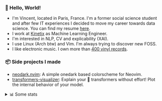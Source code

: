 ### 👋 Hello, World!

- I'm Vincent, located in Paris, France. I'm a former social science student and after few IT experiences I decided to move my career towards data science. You can find my resume [here](https://raw.githubusercontent.com/VDuchauffour/resume/main/resume.pdf).
- I work at <a href="https://www.kinetix.tech/">Kinetix<a/> as Machine Learning Engineer.
- I'm interested in NLP, CV and explicability (XAI).
- I use Linux (Arch btw) and Vim. I'm always trying to discover new FOSS.
- I like electronic music. I own more than <a href="https://www.discogs.com/user/Voigt_Kampff/collection">400 vinyl records<a/>.

### 📦 Side projects I made
  
- [neodark.nvim](https://github.com/VDuchauffour/neodark.nvim): A simple onedark based colorscheme for Neovim.
- [transformers-visualizer](https://github.com/VDuchauffour/transformers-visualizer): Explain your 🤗 transformers without effort! Plot the internal behavior of your model. 

<details><summary>📊 Some stats</summary>  
  
<p align="center">
  <img alt="VDuchauffour's github stats" src="https://github-readme-stats.vercel.app/api?username=VDuchauffour&count_private=true&include_all_commits=true&show_icons=true&theme=react"/>
  <br />
  <img alt="VDuchauffour's streak stats" src="https://streak-stats.demolab.com?user=VDuchauffour&theme=react"/>
  <br />
  <img alt="VDuchauffour's language stats" src="https://github-readme-stats.vercel.app/api/top-langs/?username=VDuchauffour&count_private=true&include_all_commits=true&show_icons=true&layout=compact&theme=react"/>
  <!--   <br />
  <img alt="VDuchauffour's Wakatime stats" src="https://github-readme-stats.vercel.app/api/wakatime?username=VDuchauffour&theme=react"/> -->
</p>

#### 🧭 Wakatime stats
<!--START_SECTION:waka-->
![Code Time](http://img.shields.io/badge/Code%20Time-626%20hrs%2023%20mins-blue)

![Lines of code](https://img.shields.io/badge/From%20Hello%20World%20I%27ve%20Written-138.7%20thousand%20lines%20of%20code-blue)

**🐱 My GitHub Data** 

> 📦 26.5 kB Used in GitHub's Storage 
 > 
> 🏆 1,410 Contributions in the Year 2023
 > 
> 🚫 Not Opted to Hire
 > 
> 📜 7 Public Repositories 
 > 
> 🔑 2 Private Repositories 
 > 
**I'm an Early 🐤** 

```text
🌞 Morning                133 commits         ██░░░░░░░░░░░░░░░░░░░░░░░   06.79 % 
🌆 Daytime                1205 commits        ███████████████░░░░░░░░░░   61.51 % 
🌃 Evening                508 commits         ██████░░░░░░░░░░░░░░░░░░░   25.93 % 
🌙 Night                  113 commits         █░░░░░░░░░░░░░░░░░░░░░░░░   05.77 % 
```
📅 **I'm Most Productive on Monday** 

```text
Monday                   487 commits         ██████░░░░░░░░░░░░░░░░░░░   24.86 % 
Tuesday                  274 commits         ███░░░░░░░░░░░░░░░░░░░░░░   13.99 % 
Wednesday                330 commits         ████░░░░░░░░░░░░░░░░░░░░░   16.85 % 
Thursday                 379 commits         █████░░░░░░░░░░░░░░░░░░░░   19.35 % 
Friday                   395 commits         █████░░░░░░░░░░░░░░░░░░░░   20.16 % 
Saturday                 34 commits          ░░░░░░░░░░░░░░░░░░░░░░░░░   01.74 % 
Sunday                   60 commits          █░░░░░░░░░░░░░░░░░░░░░░░░   03.06 % 
```


📊 **This Week I Spent My Time On** 

```text
💬 Programming Languages: 
Python                   9 hrs 17 mins       ██████████░░░░░░░░░░░░░░░   39.58 % 
YAML                     2 hrs 56 mins       ███░░░░░░░░░░░░░░░░░░░░░░   12.55 % 
Bash                     2 hrs 31 mins       ███░░░░░░░░░░░░░░░░░░░░░░   10.72 % 
TOML                     1 hr 55 mins        ██░░░░░░░░░░░░░░░░░░░░░░░   08.19 % 
Docker                   1 hr 39 mins        ██░░░░░░░░░░░░░░░░░░░░░░░   07.08 % 
```


 Last Updated on 26/04/2023 00:38:36 UTC
<!--END_SECTION:waka-->
</details>
